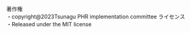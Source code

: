 著作権   
・copyright@2023Tsunagu PHR implementation committee
ライセンス   
・Released under the MIT license
